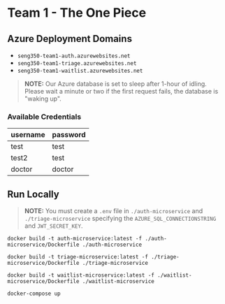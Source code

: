 # Team 1 - The One Piece

## Azure Deployment Domains
- `seng350-team1-auth.azurewebsites.net`
- `seng350-team1-triage.azurewebsites.net`
- `seng350-team1-waitlist.azurewebsites.net`
> **NOTE:** Our Azure database is set to sleep after 1-hour of idling. Please wait a minute or two if the first request fails, the database is "waking up".

### Available Credentials
|username|password|
|--------|--------|
|test    |test    |
|test2   |test    |
|doctor  |doctor  |

## Run Locally

> **NOTE:** You must create a `.env` file in `./auth-microservice` and `./triage-microservice` specifying the `AZURE_SQL_CONNECTIONSTRING` and `JWT_SECRET_KEY`.

```
docker build -t auth-microservice:latest -f ./auth-microservice/Dockerfile ./auth-microservice
```

```
docker build -t triage-microservice:latest -f ./triage-microservice/Dockerfile ./triage-microservice
```

```
docker build -t waitlist-microservice:latest -f ./waitlist-microservice/Dockerfile ./waitlist-microservice
```

```
docker-compose up
```
